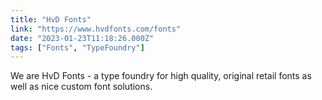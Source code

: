 ```yaml
---
title: "HvD Fonts"
link: "https://www.hvdfonts.com/fonts"
date: "2023-01-23T11:18:26.000Z"
tags: ["Fonts", "TypeFoundry"]
---
```


We are HvD Fonts - a type foundry for high quality, original retail fonts as well as nice custom font solutions.
